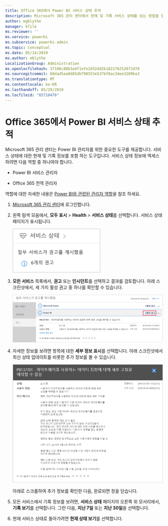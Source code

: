 ```yaml
---
title: Office 365에서 Power BI 서비스 상태 추적
description: Microsoft 365 관리 센터에서 현재 및 기록 서비스 상태를 보는 방법을 알아봅니다.
author: mgblythe
manager: kfile
ms.reviewer: ''
ms.service: powerbi
ms.subservice: powerbi-admin
ms.topic: conceptual
ms.date: 05/14/2019
ms.author: mblythe
LocalizationGroup: Administration
ms.openlocfilehash: 37108c88b3a4f1efe2d324d2b182276252072d78
ms.sourcegitcommit: 60dad5aa0d85db790553e537bf8ac34ee3289ba3
ms.translationtype: MT
ms.contentlocale: ko-KR
ms.lasthandoff: 05/29/2019
ms.locfileid: "65710476"
---
```

# <a name="track-power-bi-service-health-in-office-365"></a>Office 365에서 Power BI 서비스 상태 추적

Microsoft 365 관리 센터는 Power BI 관리자를 위한 중요한 도구를 제공합니다. 서비스 상태에 대한 현재 및 기록 정보를 포함 하는 도구입니다. 서비스 상태 정보에 액세스 하려면 다음 역할 중 하나여야 합니다.

* Power BI 서비스 관리자

* Office 365 전역 관리자

역할에 대한 자세한 내용은 [Power BI와 관련된 관리자 역할](service-admin-administering-power-bi-in-your-organization.md#administrator-roles-related-to-power-bi)을 참조 하세요.

1. [Microsoft 365 관리 센터](https://portal.office.com/adminportal)에 로그인합니다.

1. 왼쪽 탐색 모음에서, **모두 표시** > **Health** > **서비스 상태**를 선택합니다. 서비스 상태 페이지가 표시됩니다.

    ![호출의 상태 및 서비스 상태 옵션을 사용 하 여 Microsoft 365 관리 센터 스크린샷.](media/service-admin-health/service-health-tile.png)

1. **모든 서비스** 목록에서, **권고** 또는 **인시던트**를 선택하고 결과를 검토합니다. 아래 스크린샷에서, 세 가지 활성 권고 중 하나를 확인할 수 있습니다.

    ![Power BI 및 표시 정보 옵션에 대 한 세 가지 권고를 사용 하 여 서비스 상태 페이지의 스크린샷 호출 합니다.](media/service-admin-health/active-advisories.png)

1. 자세한 정보를 보려면 항목에 대한 **세부 정보 표시**를 선택합니다. 아래 스크린샷에서 최신 상태 업데이트를 비롯한 추가 정보를 볼 수 있습니다.

    ![권고의 스크린샷에서 자세히 설명 합니다.](media/service-admin-health/advisory-details.png)

    아래로 스크롤하여 추가 정보를 확인한 다음, 완료되면 창을 닫습니다.

1. 모든 서비스에서 기록 정보를 보려면, **서비스 상태** 페이지의 오른쪽 위 모서리에서, **기록 보기**를 선택합니다. 그런 다음, **지난 7일** 또는 **지난 30일**을 선택합니다. 

1. 현재 서비스 상태로 돌아가려면 **현재 상태 보기**를 선택합니다.
